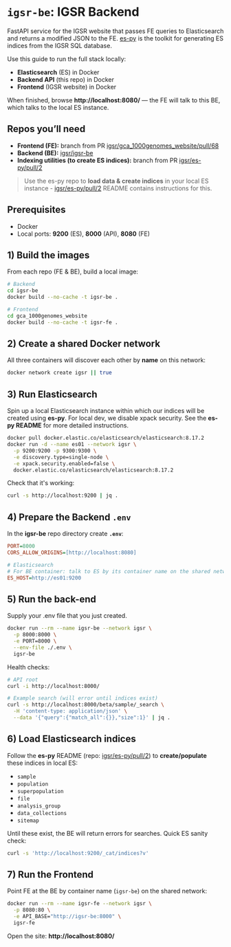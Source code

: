# `igsr-be`: IGSR Backend

FastAPI service for the IGSR website that passes FE queries to Elasticsearch and returns a modified JSON to the FE.
[es-py](https://github.com/igsr/es-py) is the toolkit for generating ES indices from the IGSR SQL database.

Use this guide to run the full stack locally:

- **Elasticsearch** (ES) in Docker
- **Backend API** (this repo) in Docker
- **Frontend** (IGSR website) in Docker

When finished, browse **http://localhost:8080/** — the FE will talk to this BE, which talks to the local ES instance.

## Repos you’ll need

- **Frontend (FE):** branch from PR [igsr/gca_1000genomes_website/pull/68](https://github.com/igsr/gca_1000genomes_website/pull/68)
- **Backend (BE):** [igsr/igsr-be](https://github.com/igsr/igsr-be)
- **Indexing utilities (to create ES indices):** branch from PR [igsr/es-py/pull/2](https://github.com/igsr/es-py/pull/2)

> Use the es-py repo to **load data & create indices** in your local ES instance - [igsr/es-py/pull/2](https://github.com/igsr/es-py/pull/2) README contains instructions for this.

## Prerequisites

- Docker
- Local ports: **9200** (ES), **8000** (API), **8080** (FE)

## 1) Build the images

From each repo (FE & BE), build a local image:

```bash
# Backend
cd igsr-be
docker build --no-cache -t igsr-be .

# Frontend
cd gca_1000genomes_website
docker build --no-cache -t igsr-fe .
```

## 2) Create a shared Docker network

All three containers will discover each other by **name** on this network:

```bash
docker network create igsr || true
```

## 3) Run Elasticsearch

Spin up a local Elasticsearch instance within which our indices will be created using **es-py**.
For local dev, we disable xpack security. See the **es-py README** for more detailed instructions.

```bash
docker pull docker.elastic.co/elasticsearch/elasticsearch:8.17.2
docker run -d --name es01 --network igsr \
  -p 9200:9200 -p 9300:9300 \
  -e discovery.type=single-node \
  -e xpack.security.enabled=false \
  docker.elastic.co/elasticsearch/elasticsearch:8.17.2
```

Check that it's working:

```bash
curl -s http://localhost:9200 | jq .
```

## 4) Prepare the Backend `.env`

In the **igsr-be** repo directory create **`.env`**:

```ini
PORT=8000
CORS_ALLOW_ORIGINS=[http://localhost:8080]

# Elasticsearch
# For BE container: talk to ES by its container name on the shared network
ES_HOST=http://es01:9200
```

## 5) Run the back-end

Supply your .env file that you just created.

```bash
docker run --rm --name igsr-be --network igsr \
  -p 8000:8000 \
  -e PORT=8000 \
  --env-file ./.env \
  igsr-be
```

Health checks:

```bash
# API root
curl -i http://localhost:8000/

# Example search (will error until indices exist)
curl -s http://localhost:8000/beta/sample/_search \
  -H 'content-type: application/json' \
  --data '{"query":{"match_all":{}},"size":1}' | jq .
```

## 6) Load Elasticsearch indices

Follow the **es-py** README (repo: [igsr/es-py/pull/2](https://github.com/igsr/es-py/pull/2)) to **create/populate** these indices in local ES:

- `sample`
- `population`
- `superpopulation`
- `file`
- `analysis_group`
- `data_collections`
- `sitemap`

Until these exist, the BE will return errors for searches.
Quick ES sanity check:

```bash
curl -s 'http://localhost:9200/_cat/indices?v'
```

## 7) Run the Frontend

Point FE at the BE by container name (`igsr-be`) on the shared network:

```bash
docker run --rm --name igsr-fe --network igsr \
  -p 8080:80 \
  -e API_BASE="http://igsr-be:8000" \
  igsr-fe
```

Open the site: **http://localhost:8080/**